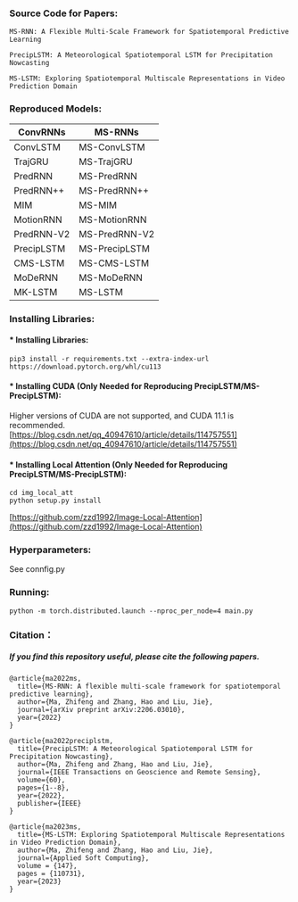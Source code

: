 
### Source Code for Papers:

`MS-RNN: A Flexible Multi-Scale Framework for Spatiotemporal Predictive Learning`

`PrecipLSTM: A Meteorological Spatiotemporal LSTM for Precipitation Nowcasting`

`MS-LSTM: Exploring Spatiotemporal Multiscale Representations in Video Prediction Domain`

### Reproduced Models:
| ConvRNNs  | MS-RNNs |
| ------------- | ------------- |
| ConvLSTM  | MS-ConvLSTM  |
| TrajGRU  | MS-TrajGRU  |
| PredRNN  | MS-PredRNN  |
| PredRNN++  | MS-PredRNN++  |
| MIM  | MS-MIM  |
| MotionRNN  | MS-MotionRNN  |
| PredRNN-V2  | MS-PredRNN-V2  |
| PrecipLSTM  | MS-PrecipLSTM  |
| CMS-LSTM  | MS-CMS-LSTM  |
| MoDeRNN  | MS-MoDeRNN  |
| MK-LSTM  | MS-LSTM  |

### Installing Libraries:

#### * Installing Libraries:
```shell
pip3 install -r requirements.txt --extra-index-url https://download.pytorch.org/whl/cu113
```

#### * Installing CUDA (Only Needed for Reproducing PrecipLSTM/MS-PrecipLSTM):
Higher versions of CUDA are not supported, and CUDA 11.1 is recommended.
[https://blog.csdn.net/qq_40947610/article/details/114757551](https://blog.csdn.net/qq_40947610/article/details/114757551)

#### * Installing Local Attention (Only Needed for Reproducing PrecipLSTM/MS-PrecipLSTM):
```shell
cd img_local_att
python setup.py install
```
[https://github.com/zzd1992/Image-Local-Attention](https://github.com/zzd1992/Image-Local-Attention)

### Hyperparameters:
See connfig.py

###  Running:
```shell
python -m torch.distributed.launch --nproc_per_node=4 main.py
```
### Citation：
##### If you find this repository useful, please cite the following papers.

```
@article{ma2022ms,
  title={MS-RNN: A flexible multi-scale framework for spatiotemporal predictive learning},
  author={Ma, Zhifeng and Zhang, Hao and Liu, Jie},
  journal={arXiv preprint arXiv:2206.03010},
  year={2022}
}
```
```
@article{ma2022preciplstm,
  title={PrecipLSTM: A Meteorological Spatiotemporal LSTM for Precipitation Nowcasting},
  author={Ma, Zhifeng and Zhang, Hao and Liu, Jie},
  journal={IEEE Transactions on Geoscience and Remote Sensing},
  volume={60},
  pages={1--8},
  year={2022},
  publisher={IEEE}
}
```
```
@article{ma2023ms,
  title={MS-LSTM: Exploring Spatiotemporal Multiscale Representations in Video Prediction Domain},
  author={Ma, Zhifeng and Zhang, Hao and Liu, Jie},
  journal={Applied Soft Computing},
  volume = {147},
  pages = {110731},
  year={2023}
}
```
